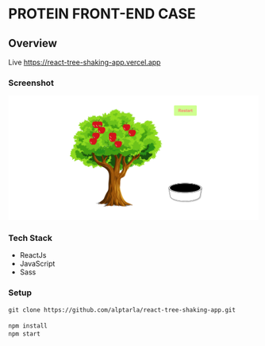 # PROTEIN FRONT-END CASE

## Overview

Live https://react-tree-shaking-app.vercel.app

### Screenshot

![react-tree-shaking](/screenshots/app-screenshot.png)

### Tech Stack

- ReactJs
- JavaScript
- Sass

### Setup

```
git clone https://github.com/alptarla/react-tree-shaking-app.git

npm install
npm start
```
